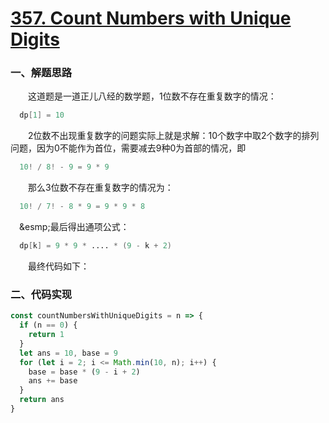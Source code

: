 # [357. Count Numbers with Unique Digits](https://leetcode.com/problems/count-numbers-with-unique-digits/)

### 一、解题思路

  &emsp;&emsp;这道题是一道正儿八经的数学题，1位数不存在重复数字的情况：

```s
  dp[1] = 10
```

  &emsp;&emsp;2位数不出现重复数字的问题实际上就是求解：10个数字中取2个数字的排列问题，因为0不能作为首位，需要减去9种0为首部的情况，即

```s
  10! / 8! - 9 = 9 * 9
```

  &emsp;&emsp;那么3位数不存在重复数字的情况为：

```s
  10! / 7! - 8 * 9 = 9 * 9 * 8
```

  &emsp;&esmp;最后得出通项公式：

```s
  dp[k] = 9 * 9 * .... * (9 - k + 2) 
```

  &emsp;&emsp;最终代码如下：

### 二、代码实现

```JavaScript
const countNumbersWithUniqueDigits = n => {
  if (n == 0) {
    return 1
  }
  let ans = 10, base = 9
  for (let i = 2; i <= Math.min(10, n); i++) {
    base = base * (9 - i + 2)
    ans += base
  }
  return ans
}
```